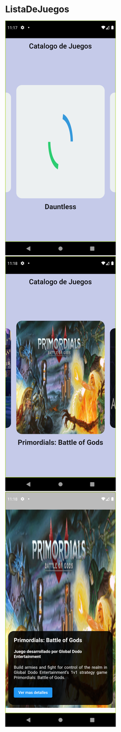 # ListaDeJuegos

![Alt text](https://github.com/luiscisneros356/ListaDeJuegos/blob/main/image/Screenshot_1641251854.png)    ![Alt text](https://github.com/luiscisneros356/ListaDeJuegos/blob/main/image/Screenshot_1641251896.png)      ![Alt text](https://github.com/luiscisneros356/ListaDeJuegos/blob/main/image/Screenshot_1641251904.png)
